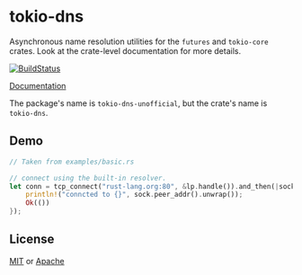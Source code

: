 # tokio-dns
Asynchronous name resolution utilities for the `futures` and `tokio-core` crates. Look at the crate-level documentation for more details.

[![BuildStatus](https://api.travis-ci.org/sbstp/tokio-dns.svg?branch=master)](https://travis-ci.org/sbstp/tokio-dns)

[Documentation](https://docs.rs/tokio-dns-unofficial)

The package's name is `tokio-dns-unofficial`, but the crate's name is `tokio-dns`.

## Demo
```rust
// Taken from examples/basic.rs

// connect using the built-in resolver.
let conn = tcp_connect("rust-lang.org:80", &lp.handle()).and_then(|sock| {
    println!("conncted to {}", sock.peer_addr().unwrap());
    Ok(())
});
```

## License
[MIT](LICENSE-MIT) or [Apache](LICENSE-APACHE)
